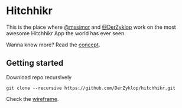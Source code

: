# Hitchhikr

This is the place where [@mssimor](https://twitter.com/mssimor) and [@DerZyklop](https://twitter.com/DerZyklop) work on the most awesome Hitchhikr App the world has ever seen.

Wanna know more? Read the [concept](docs/CONCEPT.md).

## Getting started

Download repo recursively

```
git clone --recursive https://github.com/DerZyklop/hitchhikr.git
```

Check the [wireframe](wireframe/).
